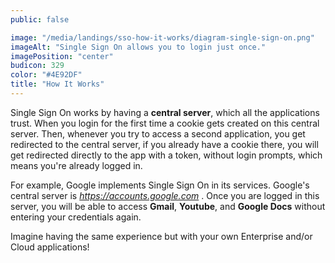 ```yaml
---
public: false

image: "/media/landings/sso-how-it-works/diagram-single-sign-on.png"
imageAlt: "Single Sign On allows you to login just once."
imagePosition: "center"
budicon: 329
color: "#4E92DF"
title: "How It Works"
---
```


Single Sign On works by having a **central server**, which all the applications trust. When you login for the first time a cookie gets created on this central server. Then, whenever you try to access a second application, you get redirected to the central server, if you already have a cookie there, you will get redirected directly to the app with a token, without login prompts, which means you're already logged in.

For example, Google implements Single Sign On in its services. Google's central server is _https://accounts.google.com_ . Once you are logged in this server, you will be able to access **Gmail**, **Youtube**, and **Google Docs** without entering your credentials again.

Imagine having the same experience but with your own Enterprise and/or Cloud applications!
